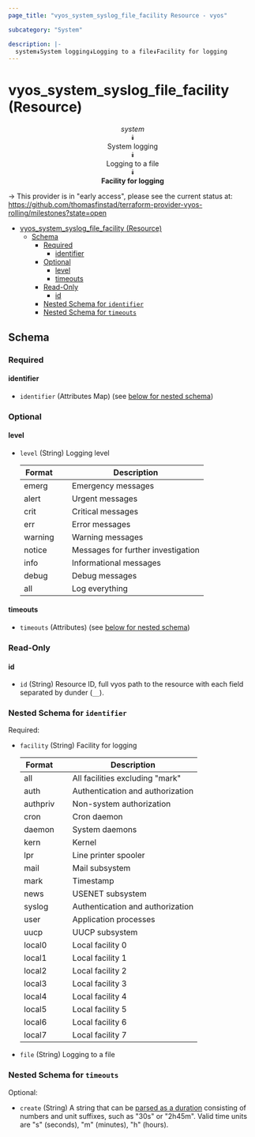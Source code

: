```yaml
---
page_title: "vyos_system_syslog_file_facility Resource - vyos"

subcategory: "System"

description: |-
  system⯯System logging⯯Logging to a file⯯Facility for logging
---
```


# vyos_system_syslog_file_facility (Resource)
<center>

*system*  
⯯  
System logging  
⯯  
Logging to a file  
⯯  
**Facility for logging**


</center>

-> This provider is in "early access", please see the current status at: https://github.com/thomasfinstad/terraform-provider-vyos-rolling/milestones?state=open

<!--TOC-->

- [vyos_system_syslog_file_facility (Resource)](#vyos_system_syslog_file_facility-resource)
  - [Schema](#schema)
    - [Required](#required)
      - [identifier](#identifier)
    - [Optional](#optional)
      - [level](#level)
      - [timeouts](#timeouts)
    - [Read-Only](#read-only)
      - [id](#id)
    - [Nested Schema for `identifier`](#nested-schema-for-identifier)
    - [Nested Schema for `timeouts`](#nested-schema-for-timeouts)

<!--TOC-->

<!-- schema generated by tfplugindocs -->
## Schema

### Required

#### identifier
- `identifier` (Attributes Map) (see [below for nested schema](#nestedatt--identifier))

### Optional

#### level
- `level` (String) Logging level

    |  Format   &emsp;|  Description                         |
    |-----------|--------------------------------------|
    |  emerg    &emsp;|  Emergency messages                  |
    |  alert    &emsp;|  Urgent messages                     |
    |  crit     &emsp;|  Critical messages                   |
    |  err      &emsp;|  Error messages                      |
    |  warning  &emsp;|  Warning messages                    |
    |  notice   &emsp;|  Messages for further investigation  |
    |  info     &emsp;|  Informational messages              |
    |  debug    &emsp;|  Debug messages                      |
    |  all      &emsp;|  Log everything                      |
#### timeouts
- `timeouts` (Attributes) (see [below for nested schema](#nestedatt--timeouts))

### Read-Only

#### id
- `id` (String) Resource ID, full vyos path to the resource with each field separated by dunder (`__`).

<a id="nestedatt--identifier"></a>
### Nested Schema for `identifier`

Required:

- `facility` (String) Facility for logging

    |  Format    &emsp;|  Description                       |
    |------------|------------------------------------|
    |  all       &emsp;|  All facilities excluding &#34;mark&#34;   |
    |  auth      &emsp;|  Authentication and authorization  |
    |  authpriv  &emsp;|  Non-system authorization          |
    |  cron      &emsp;|  Cron daemon                       |
    |  daemon    &emsp;|  System daemons                    |
    |  kern      &emsp;|  Kernel                            |
    |  lpr       &emsp;|  Line printer spooler              |
    |  mail      &emsp;|  Mail subsystem                    |
    |  mark      &emsp;|  Timestamp                         |
    |  news      &emsp;|  USENET subsystem                  |
    |  syslog    &emsp;|  Authentication and authorization  |
    |  user      &emsp;|  Application processes             |
    |  uucp      &emsp;|  UUCP subsystem                    |
    |  local0    &emsp;|  Local facility 0                  |
    |  local1    &emsp;|  Local facility 1                  |
    |  local2    &emsp;|  Local facility 2                  |
    |  local3    &emsp;|  Local facility 3                  |
    |  local4    &emsp;|  Local facility 4                  |
    |  local5    &emsp;|  Local facility 5                  |
    |  local6    &emsp;|  Local facility 6                  |
    |  local7    &emsp;|  Local facility 7                  |
- `file` (String) Logging to a file


<a id="nestedatt--timeouts"></a>
### Nested Schema for `timeouts`

Optional:

- `create` (String) A string that can be [parsed as a duration](https://pkg.go.dev/time#ParseDuration) consisting of numbers and unit suffixes, such as &#34;30s&#34; or &#34;2h45m&#34;. Valid time units are &#34;s&#34; (seconds), &#34;m&#34; (minutes), &#34;h&#34; (hours).
